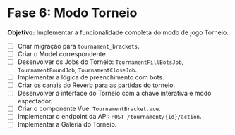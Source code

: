 # Fase 6: Modo Torneio

**Objetivo:** Implementar a funcionalidade completa do modo de jogo Torneio.

- [ ] Criar migração para `tournament_brackets`.
- [ ] Criar o Model correspondente.
- [ ] Desenvolver os Jobs do Torneio: `TournamentFillBotsJob`, `TournamentRoundJob`, `TournamentCloseJob`.
- [ ] Implementar a lógica de preenchimento com bots.
- [ ] Criar os canais do Reverb para as partidas do torneio.
- [ ] Desenvolver a interface do Torneio com a chave interativa e modo espectador.
- [ ] Criar o componente Vue: `TournamentBracket.vue`.
- [ ] Implementar o endpoint da API: `POST /tournament/{id}/action`.
- [ ] Implementar a Galeria do Torneio.
